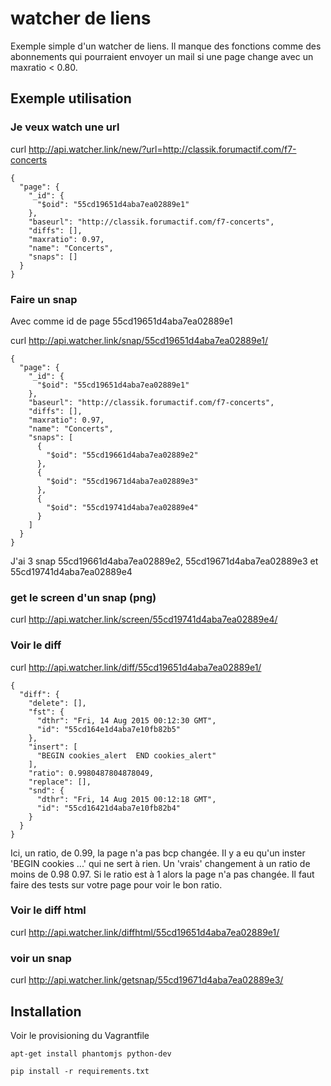 # watcher de liens

Exemple simple d'un watcher de liens. Il manque des fonctions comme des abonnements 
qui pourraient envoyer un mail si une page change avec un maxratio < 0.80.

## Exemple utilisation


### Je veux watch une url

curl http://api.watcher.link/new/?url=http://classik.forumactif.com/f7-concerts

```
{
  "page": {
    "_id": {
      "$oid": "55cd19651d4aba7ea02889e1"
    }, 
    "baseurl": "http://classik.forumactif.com/f7-concerts", 
    "diffs": [], 
    "maxratio": 0.97, 
    "name": "Concerts", 
    "snaps": []
  }
}
```

### Faire un snap 

Avec comme id de page 55cd19651d4aba7ea02889e1

curl http://api.watcher.link/snap/55cd19651d4aba7ea02889e1/

```
{
  "page": {
    "_id": {
      "$oid": "55cd19651d4aba7ea02889e1"
    }, 
    "baseurl": "http://classik.forumactif.com/f7-concerts", 
    "diffs": [], 
    "maxratio": 0.97, 
    "name": "Concerts", 
    "snaps": [
      {
        "$oid": "55cd19661d4aba7ea02889e2"
      }, 
      {
        "$oid": "55cd19671d4aba7ea02889e3"
      }, 
      {
        "$oid": "55cd19741d4aba7ea02889e4"
      }
    ]
  }
}
```

J'ai 3 snap 55cd19661d4aba7ea02889e2, 55cd19671d4aba7ea02889e3 et 55cd19741d4aba7ea02889e4

### get le screen d'un snap (png)

curl http://api.watcher.link/screen/55cd19741d4aba7ea02889e4/

### Voir le diff

curl http://api.watcher.link/diff/55cd19651d4aba7ea02889e1/

```
{
  "diff": {
    "delete": [], 
    "fst": {
      "dthr": "Fri, 14 Aug 2015 00:12:30 GMT", 
      "id": "55cd164e1d4aba7e10fb82b5"
    }, 
    "insert": [
      "BEGIN cookies_alert  END cookies_alert"
    ], 
    "ratio": 0.9980487804878049, 
    "replace": [], 
    "snd": {
      "dthr": "Fri, 14 Aug 2015 00:12:18 GMT", 
      "id": "55cd16421d4aba7e10fb82b4"
    }
  }
}
```

Ici, un ratio, de 0.99, la page n'a pas bcp changée. Il y a eu qu'un inster 'BEGIN cookies ...' qui ne sert à rien. 
Un 'vrais' changement à un ratio de moins de 0.98 0.97. Si le ratio est à 1 alors la page n'a pas changée.
Il faut faire des tests sur votre page pour voir le bon ratio.

### Voir le diff html

curl http://api.watcher.link/diffhtml/55cd19651d4aba7ea02889e1/

### voir un snap 

curl http://api.watcher.link/getsnap/55cd19671d4aba7ea02889e3/


## Installation

Voir le provisioning du Vagrantfile

```
apt-get install phantomjs python-dev
```

```
pip install -r requirements.txt 
```